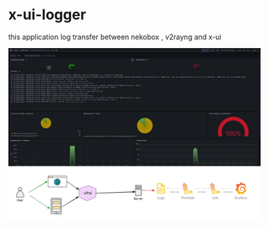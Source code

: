 # x-ui-logger
this application log transfer between nekobox , v2rayng and  x-ui

![image](./assets/dashborad.png)
![image](./assets/schema.png)

